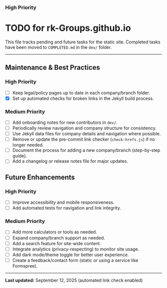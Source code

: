 ### High Priority

# TODO for rk-Groups.github.io

This file tracks pending and future tasks for the static site. Completed tasks have been moved to `COMPLETED.md` in the `dev/` folder.

---

## Maintenance & Best Practices
### High Priority
- [ ] Keep legal/policy pages up to date in each company/branch folder.
- [x] Set up automated checks for broken links in the Jekyll build process.

### Medium Priority
- [ ] Add onboarding notes for new contributors in `dev/`.
- [ ] Periodically review navigation and company structure for consistency.
- [ ] Use Jekyll data files for company details and navigation where possible.
- [ ] Remove or update the pre-commit link checker (`check-hrefs.js`) if no longer needed.
- [ ] Document the process for adding a new company/branch (step-by-step guide).
- [ ] Add a changelog or release notes file for major updates.

## Future Enhancements
### High Priority
- [ ] Improve accessibility and mobile responsiveness.
- [ ] Add automated tests for navigation and link integrity.

### Medium Priority
- [ ] Add more calculators or tools as needed.
- [ ] Expand company/branch support as needed.
- [ ] Add a search feature for site-wide content.
- [ ] Integrate analytics (privacy-respecting) to monitor site usage.
- [ ] Add dark mode/theme toggle for better user experience.
- [ ] Create a feedback/contact form (static or using a service like Formspree).

---

**Last updated:** September 12, 2025 (automated link check enabled)
